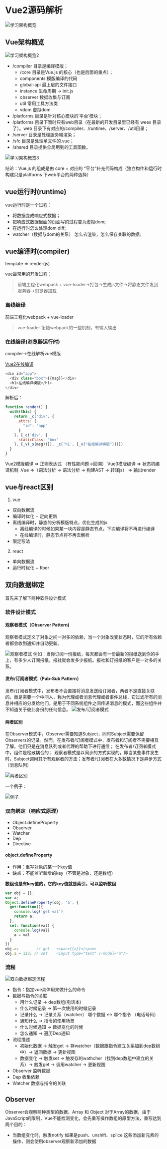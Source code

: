 # Vue2源码解析

![学习架构概览](../public/vue/framework.jpeg)
## Vue架构概览

![学习架构概览2](../public/vue/framework_2.jpg)

- /compiler 目录是编译模版；
    - /core 目录是Vue.js 的核心（也是后面的重点）；
    - components 模版编译的代码
    - global-api 最上层的文件接口
    - instance 生命周期 -> init.js
    - observer 数据收集与订阅
    - util 常用工具方法类
    - vdom 虚拟dom
- /platforms 目录是针对核心模块的‘平台’模块；
- /platforms 目录下暂时只有web目录（在最新的开发目录里已经有 weex 目录了）。web 目录下有对应的/compiler、/runtime、/server、/util目录；
- /server 目录是处理服务端渲染；
- /sfc 目录是处理单文件的.vue；
- /shared 目录提供全局用到的工具函数。

![学习架构概览3](../public/vue/framework_3.jpeg)

结论：Vue.js 的组成是由 core + 对应的 “平台”补充代码构成（独立构件和运行时构建只是platforms 下web平台的两种选择）
## vue运行时(runtime)
vue运行时是一个过程：
- 将数据变成响应式数据；
- 把响应式数据里面的页面写的过程变为虚拟dom;
- 在运行时怎么处理dom diff;
- watcher（数据与dom的关系） 怎么去渲染，怎么保存关联的数据;
## vue编译时(compiler)
template => render(js)

vue最常用的开发过程：
>前端工程化webpack + vue-loader->打包->生成js文件->将静态文件发到服务器->浏览器加载
### 离线编译
前端工程化webpack + vue-loader
>vue-loader 衔接webpack的一些机制，有输入输出
### 在线编译(浏览器运行时)
compiler->在线解析vue模版

[Vue2在线编译][linkRoute]

[linkRoute]: https://vue-template-explorer.netlify.app/#%3Cdiv%20id%3D%22app%22%3E%7B%7B%20msg%20%7D%7D%3C%2Fdiv%3E

```js
<div id="app">
  <div class="box">{{msg}}</div>
  <h1>在线编译模版</h1>
</div>
```
解析后：
```js
function render() {
  with(this) {
    return _c('div', {
      attrs: {
        "id": "app"
      }
    }, [_c('div', {
      staticClass: "box"
    }, [_v(_s(msg))]), _c('h1', [_v("在线编译模版")])])
  }
}
```
Vue2模版编译 => 正则表达式 （有性能问题->回溯）
Vue3模版编译 => 状态机编译机制
.Vue =>（词法分析 -> 语法分析 -> 构建AST -> 转译js） => 输出render
## vue与react区别
1. vue
- 双向数据流
- 编译时优化 + 定向更新
- 离线编译时，静态的分析模版特点，优化生成的js
    - 离线编译的时候如果某一块内容是静态节点，下次编译将不再进行编译
    - 在线编译时，静态节点将不再去解析
- 限定写法
2. react 
- 单向数据流
- 运行时优化 + fiber
## 双向数据绑定
首先来了解下两种软件设计模式
### 软件设计模式
#### 观察者模式（Observer Pattern)
观察者模式定义了对象之间一对多的依赖，当一个对象改变状态时，它的所有依赖者都会收到通知并自动更新。

![观察者模式](../public/vue/observer.png)
例如：当你订阅一份报纸，每天都会有一份最新的报纸送到你的手上，有多少人订阅报纸，报社就会发多少报纸。报社和订报纸的客户是一对多的关系。
#### 发布/订阅者模式（Pub-Sub  Pattern）
发布/订阅者模式中，发布者不会直接将消息发送给订阅者，两者不是直接关联的。而是需要一个中间人，称为代理或者消息代理或者事件总线，它过滤所有的消息并相应的分发给他们。是用于不同系统组件之间传递消息的模式，而这些组件并不知道关于彼此身份的任何信息。
![发布/订阅者模式](../public/vue/pattern.png)
#### 两者区别
在Observer模式中，Observer需要知道Subject，同时Subject需要保留Observers的记录。然而，在发布者/订阅者模式中，发布者和订阅者不需要相互了解，他们只是在消息队列或者代理的帮助下进行通信；
在发布者/订阅者模式中，组件是松散耦合的；
观察者模式是以同步的方式实现的，即当某些事件发生时，Subject调用其所有观察者的方法；发布者/订阅者在大多数情况下是异步方式（消息队列）

![两者区别](../public/vue/same.png)

一个例子：

![例子](../public/vue/example.png)

### 双向绑定（响应式原理）
- Object.defineProperty
- Observer
- Watcher
- Dep
- Directive
#### object.defineProperty
- 作用：重写对象的某一个key值
- 缺点：不能监听新增的key（不管是对象，还是数组）

**数组也是有key值的，它的key值就是索引，可以监听数组**

```js
var obj = {};
var a;
Object.defineProperty(obj, 'a', {
  get:function(){
    console.log('get val')
    return a;
  },
  set: function(val) {
    console.log(val)
    a = val
  }
})
obj.a; 		  // get   <span>{{a}}</span>
obj.a = 123; // set    <input type="text" v-model="a"/>
```
### 流程
![双向数据绑定流程](../public/vue/flow.png)
- 指令：指定vue具体用来做什么的命令
- 数据与指令的关联
    - 用什么记录 -> dep数组(电话本)
    - 什么时候记录 -> 第一次使用的时候记录
    - 记录什么 -> 记录关系（watcher） 哪个数据 <-> 哪个指令 （电话号码）
    - 通知什么 -> 指令的使用场景
    - 什么时候通知 -> 数据变化的时候
    - 怎么通知 -> 遍历Dep通知
- 流程描述
    - 初始化数据 -> 触发get -> 存watcher（数据跟指令建立关系加到dep数组中）-> 返回数据 -> 更新视图
    - 数据变化 -> 触发set -> 触发存的wathcher（找到dep数组中建立的关系）-> 触发get -> 调用watcher -> 更新视图
- Observer 监听数据
- Dep 收集依赖
- Watcher 数据与指令的关联
## Observer
Observer会观察两种类型的数据，Array 和 Object
对于Array的数据，由于JavaScript的限制，Vue不能检测变化，会先重写操作数组的原型方法，重写达到两个目的：
- 当数组变化时，触发notify
如果是push、unshift、splice 这些添加新元素的操作，则会使用observer观察新添加的数据